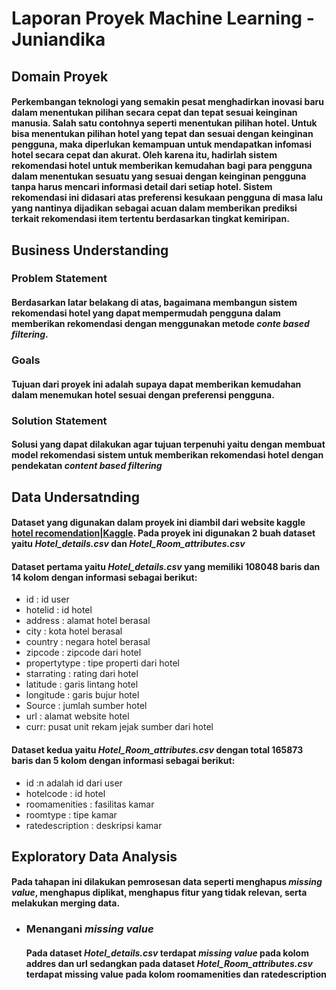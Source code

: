 # Laporan Proyek Machine Learning -Juniandika


## Domain Proyek
#### Perkembangan teknologi yang semakin pesat menghadirkan inovasi baru dalam menentukan pilihan secara cepat dan tepat sesuai keinginan manusia. Salah satu contohnya seperti menentukan pilihan hotel. Untuk bisa menentukan pilihan hotel yang tepat dan sesuai dengan keinginan pengguna, maka diperlukan kemampuan untuk mendapatkan infomasi hotel secara cepat dan akurat. Oleh karena itu, hadirlah sistem rekomendasi hotel untuk memberikan kemudahan bagi para pengguna dalam menentukan sesuatu yang sesuai dengan keinginan pengguna tanpa harus mencari informasi detail dari setiap hotel. Sistem rekomendasi ini didasari atas preferensi kesukaan pengguna di masa lalu yang nantinya dijadikan sebagai acuan dalam memberikan prediksi terkait rekomendasi item tertentu berdasarkan tingkat kemiripan. 

## Business Understanding
### Problem Statement
#### Berdasarkan latar belakang di atas, bagaimana membangun sistem rekomendasi hotel yang dapat mempermudah pengguna dalam memberikan rekomendasi dengan menggunakan metode *conte based filtering*.
### Goals
#### Tujuan dari proyek ini adalah supaya dapat memberikan kemudahan dalam menemukan hotel sesuai dengan preferensi pengguna.
### Solution Statement
#### Solusi yang dapat dilakukan agar tujuan terpenuhi yaitu dengan membuat model rekomendasi sistem untuk memberikan rekomendasi hotel dengan pendekatan *content based filtering*

## Data Undersatnding
#### Dataset yang digunakan dalam proyek ini diambil dari website kaggle [hotel recomendation|Kaggle](https://www.kaggle.com/datasets/keshavramaiah/hotel-recommendation). Pada proyek ini digunakan 2 buah dataset yaitu *Hotel_details.csv* dan *Hotel_Room_attributes.csv*
#### Dataset pertama yaitu *Hotel_details.csv* yang memiliki 108048 baris dan 14 kolom dengan informasi sebagai berikut:
- id : id user
- hotelid : id hotel
- address : alamat hotel berasal
- city : kota hotel berasal
- country : negara hotel berasal
- zipcode : zipcode dari hotel
- propertytype : tipe properti dari hotel
- starrating : rating dari hotel
- latitude : garis lintang hotel
- longitude : garis bujur hotel
- Source : jumlah sumber hotel
- url : alamat website hotel
- curr: pusat unit rekam jejak sumber dari hotel

#### Dataset kedua yaitu *Hotel_Room_attributes.csv* dengan total 165873 baris dan 5 kolom dengan informasi sebagai berikut:
- id :n adalah id dari user
- hotelcode : id hotel
- roomamenities : fasilitas kamar
- roomtype : tipe kamar
- ratedescription : deskripsi kamar

## Exploratory Data Analysis
#### Pada tahapan ini dilakukan pemrosesan data seperti menghapus *missing value*, menghapus diplikat, menghapus fitur yang tidak relevan, serta melakukan merging data.
- ### Menangani *missing value*
  #### Pada dataset *Hotel_details.csv* terdapat *missing value* pada kolom addres dan url sedangkan pada dataset *Hotel_Room_attributes.csv* terdapat missing value pada kolom roomamenities dan ratedescription
